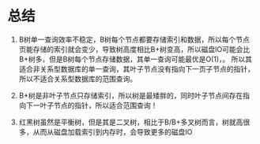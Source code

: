 # 总结
1. B树单一查询效率不稳定，B树每个节点都要存储索引和数据，所以每个节点页能存储的索引就会变少，导致树高度相比B+树变高，所以磁盘IO可能会比B+树多，但是B树每个节点存储数据，其单一查询可能最优是O(1)，。 所以其适合非关系型数据库的单一查询，其叶子节点没有指向下一页子节点的指针，所以不适合关系型数据库的范围查询。

2. B+树是非叶子节点只存储索引，所以树是最矮胖的，同时叶子节点间存在指向下一叶子节点的指针，所以适合范围查询！

3. 红黑树虽然是平衡树，但是其是二叉树，相比于B/B+多叉树而言，树就高很多，从而从磁盘加载索引到内存时，会导致更多的磁盘IO
